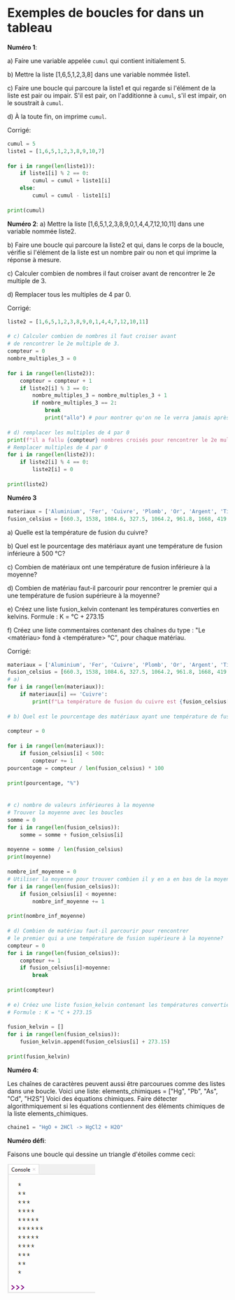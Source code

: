 # Exemples de boucles for dans un tableau

**Numéro 1**: 

a) Faire une variable appelée `cumul` qui contient initialement 5.

b) Mettre la liste [1,6,5,1,2,3,8] dans une variable nommée liste1.

c) Faire une boucle qui parcoure la liste1 et qui regarde si l'élément de la liste est pair ou impair. S'il est pair, on l'additionne à `cumul`, s'il est impair, on le soustrait à `cumul`.

d) À la toute fin, on imprime `cumul`.

Corrigé:
```py
cumul = 5
liste1 = [1,6,5,1,2,3,8,9,10,7]

for i in range(len(liste1)):
    if liste1[i] % 2 == 0:
        cumul = cumul + liste1[i]
    else:
        cumul = cumul - liste1[i]

print(cumul)
```

**Numéro 2**: 
a) Mettre la liste [1,6,5,1,2,3,8,9,0,1,4,4,7,12,10,11] dans une variable nommée liste2.

b) Faire une boucle qui parcoure la liste2 et qui, dans le corps de la boucle, vérifie si l'élément de la liste est un nombre pair ou non et qui imprime la réponse à mesure.

c) Calculer combien de nombres il faut croiser avant de rencontrer le 2e multiple de 3.

d) Remplacer tous les multiples de 4 par 0. 

Corrigé:

```py
liste2 = [1,6,5,1,2,3,8,9,0,1,4,4,7,12,10,11]

# c) Calculer combien de nombres il faut croiser avant
# de rencontrer le 2e multiple de 3.
compteur = 0
nombre_multiples_3 = 0

for i in range(len(liste2)):
    compteur = compteur + 1
    if liste2[i] % 3 == 0:
        nombre_multiples_3 = nombre_multiples_3 + 1
        if nombre_multiples_3 == 2:
            break
            print("allo") # pour montrer qu'on ne le verra jamais après un break

# d) remplacer les multiples de 4 par 0
print(f"il a fallu {compteur} nombres croisés pour rencontrer le 2e multiple de 3")
# Remplacer multiples de 4 par 0
for i in range(len(liste2)):
    if liste2[i] % 4 == 0:
        liste2[i] = 0

print(liste2)
```

**Numéro 3**
```py
materiaux = ['Aluminium', 'Fer', 'Cuivre', 'Plomb', 'Or', 'Argent', 'Titane', 'Zinc', 'Nickel', 'Étain']
fusion_celsius = [660.3, 1538, 1084.6, 327.5, 1064.2, 961.8, 1668, 419.5, 1455, 231.9]
```
a) Quelle est la température de fusion du cuivre?

b) Quel est le pourcentage des matériaux ayant une température de fusion inférieure à 500 °C?

c) Combien de matériaux ont une température de fusion inférieure à la moyenne?

d) Combien de matériau faut-il parcourir pour rencontrer le premier qui a une température de fusion supérieure à la moyenne?

e) Créez une liste fusion_kelvin contenant les températures converties en kelvins.
Formule : K = °C + 273.15

f) Créez une liste commentaires contenant des chaînes du type :
"Le <matériau> fond à <température> °C", pour chaque matériau.

Corrigé:
```py
materiaux = ['Aluminium', 'Fer', 'Cuivre', 'Plomb', 'Or', 'Argent', 'Titane', 'Zinc', 'Nickel', 'Étain']
fusion_celsius = [660.3, 1538, 1084.6, 327.5, 1064.2, 961.8, 1668, 419.5, 1455, 231.9]
# a) 
for i in range(len(materiaux)):
    if materiaux[i] == 'Cuivre':
        print(f"La température de fusion du cuivre est {fusion_celsius[i]} Celsius")

# b) Quel est le pourcentage des matériaux ayant une température de fusion inférieure à 500 °C?

compteur = 0

for i in range(len(materiaux)):
    if fusion_celsius[i] < 500:
        compteur += 1
pourcentage = compteur / len(fusion_celsius) * 100

print(pourcentage, "%")


# c) nombre de valeurs inférieures à la moyenne
# Trouver la moyenne avec les boucles
somme = 0
for i in range(len(fusion_celsius)):
    somme = somme + fusion_celsius[i]

moyenne = somme / len(fusion_celsius)
print(moyenne)

nombre_inf_moyenne = 0
# Utiliser la moyenne pour trouver combien il y en a en bas de la moyenne
for i in range(len(fusion_celsius)):
    if fusion_celsius[i] < moyenne:
        nombre_inf_moyenne += 1

print(nombre_inf_moyenne)

# d) Combien de matériau faut-il parcourir pour rencontrer
# le premier qui a une température de fusion supérieure à la moyenne?
compteur = 0
for i in range(len(fusion_celsius)):
    compteur += 1
    if fusion_celsius[i]>moyenne:
        break

print(compteur)

# e) Créez une liste fusion_kelvin contenant les températures converties en kelvins.
# Formule : K = °C + 273.15

fusion_kelvin = []
for i in range(len(fusion_celsius)):
    fusion_kelvin.append(fusion_celsius[i] + 273.15)

print(fusion_kelvin)

```

**Numéro 4**: 

Les chaînes de caractères peuvent aussi être parcourues comme des listes dans une boucle. Voici une liste:
elements_chimiques = ["Hg", "Pb", "As", "Cd", "H2S"]
Voici des équations chimiques. Faire détecter algorithmiquement si les équations contiennent des éléments chimiques de la liste elements_chimiques.
```py
chaine1 = "HgO + 2HCl -> HgCl2 + H2O"
```



**Numéro défi**: 

Faisons une boucle qui dessine un triangle d'étoiles comme ceci:

![triangle.PNG](img/triangle.PNG)